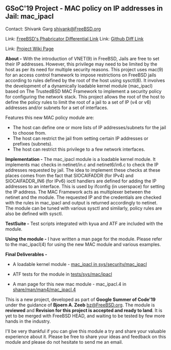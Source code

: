 ## GSoC'19 Project - MAC policy on IP addresses in Jail: mac_ipacl

Contact:  Shivank Garg <shivank@FreeBSD.org>

Link: [FreeBSD's Phabricator Differential Link](https://reviews.freebsd.org/D20967)
Link: [Github Diff Link](https://github.com/freebsd/freebsd/compare/master...shivankgarg98:shivank_MACPolicyIPAddressJail)

Link: [Project Wiki Page](https://wiki.freebsd.org/SummerOfCode2019Projects/MACPolicyIPAddressJail)

**About -**  With the introduction of VNET(9) in FreeBSD, Jails are free to
set their IP addresses. However, this privilege may need to be limited by
the host as per its need for multiple security reasons.
This project uses mac(9) for an access control framework to impose
restrictions on FreeBSD jails according to rules defined by the root of the
host using sysctl(8). It involves the development of a dynamically loadable
kernel module (mac_ipacl) based on The TrustedBSD MAC Framework to
implement a security policy for configuring the network stack.
This project allows the root of the host to define the policy rules to
limit the root of a jail to a set of IP (v4 or v6) addresses and/or subnets
for a set of interfaces.

Features this new MAC policy module are:
-   The host can define one or more lists of IP addresses/subnets
for the jail to choose from.
-   The host can restrict the jail from setting certain IP addresses or
prefixes (subnets).
-   The host can restrict this privilege to a few network interfaces.

**Implementation -** The mac_ipacl module is a loadable kernel module. It
implements mac checks in netinet/in.c and netinet6/in6.c to check the IP
addresses requested by jail. The idea to implement these checks at these
places comes from the fact that SIOCAIFADDR (for IPv4) and
SIOCAIFADDR_IN6 (for IPv6) ioctl handlers are defined for adding the IP
addresses to an interface. This is used by ifconfig (in userspace) for
setting the IP address. The MAC Framework acts as multiplexer between the
netinet and the module. The requested IP and the credentials are checked
with the rules in mac_ipacl and output is returned accordingly to netinet.
The module can be tuned with various sysctl and similarly, policy rules are
also be defined with sysctl.

**TestSuite -** Test scripts integrated with kyua and ATF are included with
the module.

**Using the module -** I have written a man page for the module. Please
refer to the mac_ipacl(4) for using the new MAC module and various examples.

**Final Deliverables -**
-   A loadable kernel module -  [mac_ipacl in sys/security/mac_ipacl](https://github.com/shivankgarg98/freebsd/tree/shivank_MACPolicyIPAddressJail/sys/security/mac_ipacl)

-   ATF tests for the module in  [tests/sys/mac/ipacl](https://github.com/shivankgarg98/freebsd/tree/shivank_MACPolicyIPAddressJail/tests/sys/mac/ipacl)

-   A man page for this new mac module - mac_ipacl.4 in
 [share/man/man4/mac_ipacl.4](https://github.com/shivankgarg98/freebsd/blob/shivank_MACPolicyIPAddressJail/share/man/man4/mac_ipacl.4)


This is a new project, developed as part of **Google Summer of Code'19**
under the guidance of **Bjoern A. Zeeb** <bz@FreeBSD.org>. The module is
**reviewed** and **Revision for this project is accepted and ready to
land**. It is yet to be merged with FreeBSD HEAD, and waiting to be tested
by few more hands in the industry.

I'll be very thankful if you can give this module a try and share your
valuable experience about it. Please be free to share your ideas and
feedback on this module and please do not hesitate to send me an email.
